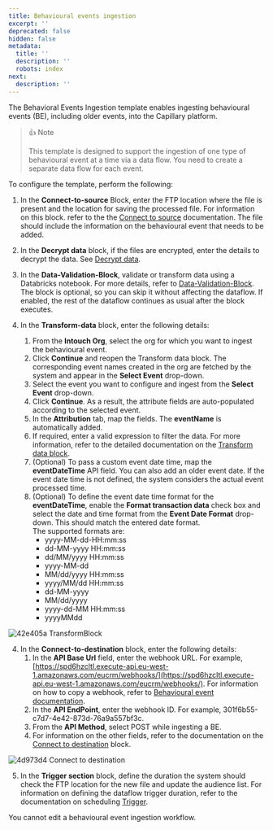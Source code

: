 ```yaml
---
title: Behavioural events ingestion
excerpt: ''
deprecated: false
hidden: false
metadata:
  title: ''
  description: ''
  robots: index
next:
  description: ''
---
```

The Behavioral Events Ingestion template enables ingesting behavioural events (BE), including older events, into the Capillary platform. 

> 👍 Note
>
> This template is designed to support the ingestion of one type of behavioural event at a time via a data flow. You need to create a separate data flow for each event.

To configure the template, perform the following:

1. In the **Connect-to-source** <Glossary>Block</Glossary>, enter the FTP location where the file is present and the location for saving the processed file. For information on this block. refer to the the  [Connect to source](https://docs.capillarytech.com/docs/configure-actions#connect-to-source) documentation. The file should include the information on the behavioural event that needs to be added. 

2. In the **Decrypt data** block, if the files are encrypted, enter the details to decrypt the data. See [Decrypt data](https://docs.capillarytech.com/docs/configure-actions#decrypt-data).

3. In the **Data-Validation-Block**, validate or transform data using a Databricks notebook. For more details, refer to [Data-Validation-Block](https://docs.capillarytech.com/docs/data-validation-block). The block is optional, so you can skip it without affecting the dataflow. If enabled, the rest of the dataflow continues as usual after the block executes.

4. In the **Transform-data** block, enter the following details: 

   1. From the **Intouch Org**, select the org for which you want to ingest the behavioural event.
   2. Click **Continue** and reopen the Transform data block. The corresponding event names created in the org are fetched by the system and appear in the **Select Event** drop-down.
   3. Select the event you want to configure and ingest from the **Select Event** drop-down.
   4. Click **Continue**.  As a result, the attribute fields are auto-populated according to the selected event.
   5. In the **Attribution** tab, map the fields. The **eventName** is automatically added.
   6. If required, enter a valid expression to filter the data. For more information, refer to the detailed documentation on the [Transform data block](https://docs.capillarytech.com/docs/configure-actions#transform-data).
   7. (Optional) To pass a custom event date time, map the **eventDateTime** API field.  You can also add an older event date. If the event date time is not defined, the system considers the actual event processed time.
   8. (Optional) To define the event date time format for the **eventDateTime**, enable the **Format transaction data** check box and select the date and time format from the **Event Date Format** drop-down. This should match the entered date format.\
      The supported formats are:
      * yyyy-MM-dd-HH:mm:ss
      * dd-MM-yyyy HH:mm:ss
      * dd/MM/yyyy HH:mm:ss
      * yyyy-MM-dd
      * MM/dd/yyyy HH:mm:ss
      * yyyy/MM/dd HH:mm:ss
      * dd-MM-yyyy
      * MM/dd/yyyy
      * yyyy-dd-MM HH:mm:ss
      * yyyyMMdd

![42e405a TransformBlock](https://files.readme.io/42e405a-TransformBlock.png)

4. In the **Connect-to-destination** block, enter the following details:
   1. In the **API Base Url** field, enter the webhook URL. For example, [https://spd6hzcltl.execute-api.eu-west-1.amazonaws.com/eucrm/webhooks/](https://spd6hzcltl.execute-api.eu-west-1.amazonaws.com/eucrm/webhooks/). For information on how to copy a webhook, refer to [Behavioural event documentation](https://docs.capillarytech.com/docs/behavioral-events-2#test--publish-event).
   2. In the **API EndPoint**, enter the webhook ID. For example, 301f6b55-c7d7-4e42-873d-76a9a557bf3c.
   3. From the **API Method**, select POST while ingesting a BE.
   4. For information on the other fields, refer to the documentation on the [Connect to destination](https://docs.capillarytech.com/docs/configure-actions#connect-to-destination) block.

![4d973d4 Connect to destination](https://files.readme.io/4d973d4-Connect_to_destination.png)

5. In the **Trigger section** block, define the duration the system should check the FTP location for the new file and update the audience list. For information on defining the dataflow trigger duration, refer to the documentation on scheduling [Trigger](https://docs.capillarytech.com/docs/configure-actions#schedule-trigger).

<Note title="Note">
You cannot edit a behavioural event ingestion workflow.
</Note>
